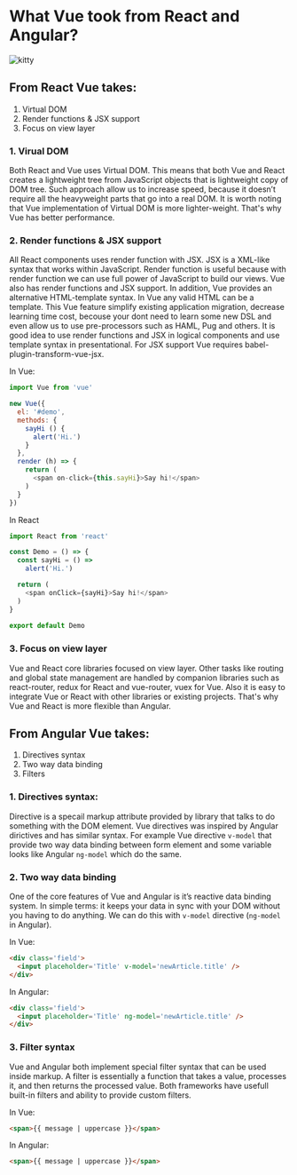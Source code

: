 # What Vue took from React and Angular?

![kitty](https://trello-attachments.s3.amazonaws.com/59e10a09fa37e1fead5031c2/59f8cbbdeb9de7f85ba07af6/1b60564bc33e672bca8c9bb0414704d4/joxi_screenshot_1509526926848.png)

## From React Vue takes:

1. Virtual DOM
2. Render functions & JSX support
3. Focus on view layer

### 1. Virual DOM
Both React and Vue uses Virtual DOM. This means that both Vue and React creates a lightweight tree from JavaScript objects that is lightweight copy of DOM tree. Such approach allow us to increase speed, because it doesn’t require all the heavyweight parts that go into a real DOM. It is worth noting that Vue implementation of Virtual DOM is more lighter-weight. That's why Vue has better performance.

### 2. Render functions & JSX support
All React components uses render function with JSX. JSX is a XML-like syntax that works within JavaScript. Render function is useful because with render function we can use full power of JavaScript to build our views. Vue also has render functions and JSX support. In addition, Vue provides an alternative HTML-template syntax. In Vue any valid HTML can be a template. This Vue feature simplify existing application migration, decrease learning time cost, becouse your dont need to learn some new DSL and even allow us to use pre-processors such as HAML, Pug and others. It is good idea to use render functions and JSX in logical components and use template syntax in presentational. For JSX support Vue requires babel-plugin-transform-vue-jsx.

In Vue:
```js
import Vue from 'vue'

new Vue({
  el: '#demo',
  methods: {
    sayHi () {
      alert('Hi.')
    }
  },
  render (h) => {
    return (
      <span on-click={this.sayHi}>Say hi!</span>
    )
  }
})
```

In React
```js
import React from 'react'

const Demo = () => {
  const sayHi = () =>
    alert('Hi.')

  return (
    <span onClick={sayHi}>Say hi!</span>
  )
}
  
export default Demo
```

### 3. Focus on view layer
Vue and React core libraries focused on view layer. Other tasks like routing and global state management are handled by companion libraries such as react-router, redux for React and vue-router, vuex for Vue. Also it is easy to integrate Vue or React with other libraries or existing projects. That's why Vue and React is more flexible than Angular. 

## From Angular Vue takes:
	
1. Directives syntax
2. Two way data binding
3. Filters

### 1. Directives syntax:
Directive is a specail markup attribute provided by library that talks to do something with the DOM element. Vue directives was inspired by Angular dirictives and has similar syntax. For example Vue directive ```v-model``` that provide two way data binding between form element and some variable looks like Angular ```ng-model``` which do the same. 

### 2. Two way data binding
One of the core features of Vue and Angular is it’s reactive data binding system. In simple terms: it keeps your data in sync with your DOM without you having to do anything. We can do this with ```v-model``` directive (```ng-model``` in Angular).

In Vue:
```html
<div class='field'>
  <input placeholder='Title' v-model='newArticle.title' />
</div>
```

In Angular:
```html
<div class='field'>
  <input placeholder='Title' ng-model='newArticle.title' />
</div>
```

### 3. Filter syntax
Vue and Angular both implement special filter syntax that can be used inside markup. A filter is essentially a function that takes a value, processes it, and then returns the processed value. Both frameworks have usefull built-in filters and ability to provide custom filters.

In Vue:
```html
<span>{{ message | uppercase }}</span>
```

In Angular:
```html
<span>{{ message | uppercase }}</span>
```
